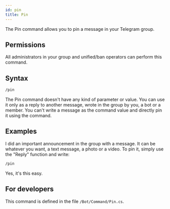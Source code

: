 ```yaml
---
id: pin
title: Pin
---
```


The Pin command allows you to pin a message in your Telegram group.

## Permissions

All administrators in your group and unified/ban operators can perform this command.

## Syntax

```bash
/pin
```

The Pin command doesn't have any kind of parameter or value. You can use it only as a reply to another message, 
wrote in the group by you, a bot or a member. You can't write a message as the command value and directly pin it 
using the command.

## Examples

I did an important announcement in the group with a message. It can be whatever you want, a text message, a photo or 
a video. To pin it, simply use the "Reply" function and write:

```bash
/pin
```

Yes, it's this easy.

## For developers

This command is defined in the file `/Bot/Command/Pin.cs`.
